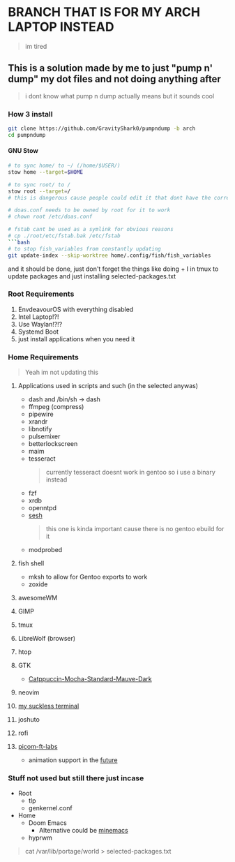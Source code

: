 # BRANCH THAT IS FOR MY ARCH LAPTOP INSTEAD

> im tired

## This is a solution made by me to just "pump n' dump" my dot files and not doing anything after

> i dont know what pump n dump actually means but it sounds cool

### How 3 install

```bash
git clone https://github.com/GravityShark0/pumpndump -b arch
cd pumpndump
```

#### GNU Stow

````bash
# to sync home/ to ~/ (/home/$USER/)
stow home --target=$HOME

# to sync root/ to /
stow root --target=/
# this is dangerous cause people could edit it that dont have the correct permissions (duh)

# doas.conf needs to be owned by root for it to work
# chown root /etc/doas.conf

# fstab cant be used as a symlink for obvious reasons
# cp ./root/etc/fstab.bak /etc/fstab
```bash
# to stop fish_variables from constantly updating
git update-index --skip-worktree home/.config/fish/fish_variables
````

and it should be done,
just don't forget the things like doing <prefix> + I in tmux to update packages
and just installing selected-packages.txt

### Root Requirements

1. EnvdeavourOS with everything disabled
2. Intel Laptop!?!
3. Use Waylan!?!?
4. Systemd Boot
5. just install applications when you need it

### Home Requirements

> Yeah im not updating this

1. Applications used in scripts and such (in the selected anywas)

   - dash and /bin/sh -> dash
   - ffmpeg (compress)
   - pipewire
   - xrandr
   - libnotify
   - pulsemixer
   - betterlockscreen
   - maim
   - tesseract
     > currently tesseract doesnt work in gentoo so i use a binary instead
   - fzf
   - xrdb
   - openntpd
   - [sesh](https://github.com/joshmedeski/sesh)
     > this one is kinda important cause there is no gentoo ebuild for it
   - modprobed

2. fish shell
   - mksh to allow for Gentoo exports to work
   - zoxide
3. awesomeWM
4. GIMP
5. tmux
6. LibreWolf (browser)
7. htop
8. GTK
   - [Catppuccin-Mocha-Standard-Mauve-Dark](https://github.com/catppuccin/gtk)
9. neovim
10. [my suckless terminal](https://github.com/GravityShark0/st-grav-flexipatch)
11. joshuto
12. rofi
13. [picom-ft-labs](https://github.com/FT-Labs/picom)
    - animation support in the [future](https://github.com/yshui/picom/pull/1219)

### Stuff not used but still there just incase

- Root
  - tlp
  - genkernel.conf
- Home
  - Doom Emacs
    - Alternative could be [minemacs](https://github.com/abougouffa/minemacs)
  - hyprwm

> cat /var/lib/portage/world > selected-packages.txt
